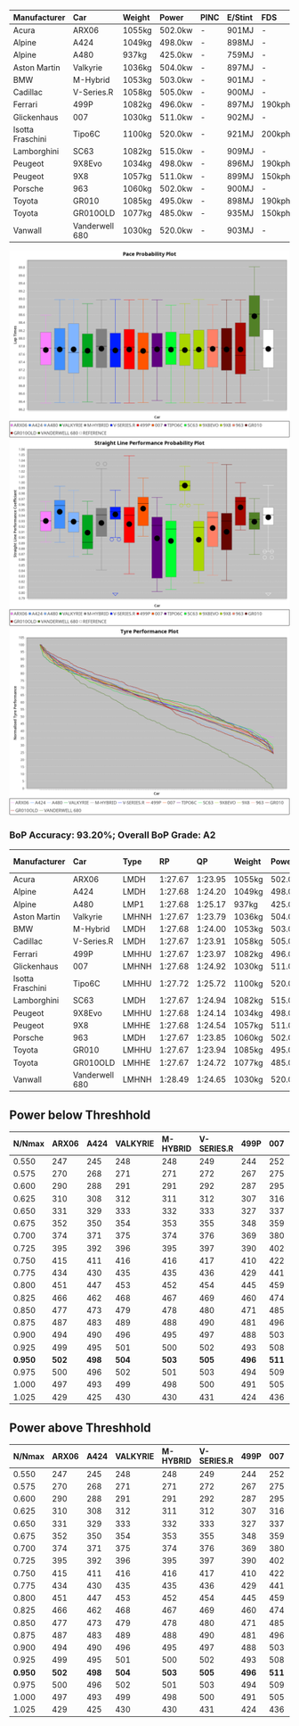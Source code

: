 | Manufacturer     | Car            | Weight | Power   | PINC    | E/Stint | FDS     |
|:-|:-|:-|:-|:-|:-|:-|
| Acura            | ARX06          | 1055kg | 502.0kw |    -    | 901MJ   |    -    |
| Alpine           | A424           | 1049kg | 498.0kw |    -    | 898MJ   |    -    |
| Alpine           | A480           | 937kg  | 425.0kw |    -    | 759MJ   |    -    |
| Aston Martin     | Valkyrie       | 1036kg | 504.0kw |    -    | 897MJ   |    -    |
| BMW              | M-Hybrid       | 1053kg | 503.0kw |    -    | 901MJ   |    -    |
| Cadillac         | V-Series.R     | 1058kg | 505.0kw |    -    | 900MJ   |    -    |
| Ferrari          | 499P           | 1082kg | 496.0kw |    -    | 897MJ   | 190kph  |
| Glickenhaus      | 007            | 1030kg | 511.0kw |    -    | 902MJ   |    -    |
| Isotta Fraschini | Tipo6C         | 1100kg | 520.0kw |    -    | 921MJ   | 200kph  |
| Lamborghini      | SC63           | 1082kg | 515.0kw |    -    | 909MJ   |    -    |
| Peugeot          | 9X8Evo         | 1034kg | 498.0kw |    -    | 896MJ   | 190kph  |
| Peugeot          | 9X8            | 1057kg | 511.0kw |    -    | 899MJ   | 150kph  |
| Porsche          | 963            | 1060kg | 502.0kw |    -    | 900MJ   |    -    |
| Toyota           | GR010          | 1085kg | 495.0kw |    -    | 898MJ   | 190kph  |
| Toyota           | GR010OLD       | 1077kg | 485.0kw |    -    | 935MJ   | 150kph  |
| Vanwall          | Vanderwell 680 | 1030kg | 520.0kw |    -    | 903MJ   |    -    |

![PACECHART](./IMG/AUTO.png)
![STRAIGHTLINEPERFORMANCECHART](./IMG/AUTO_sp.png)
![TYREPERFORMANCECHART](./IMG/AUTO_tw.png)

### BoP Accuracy: 93.20%; Overall BoP Grade: A2
| Manufacturer     | Car            | Type  | RP      | QP      | Weight | Power¹  | Threshhold | PINC    | Power²   | E/Stint | AVG Vmax  | FDS     | RDLC | L/Stint | BOP-Grade | Model Accuracy | Model Points | Match%  | SimDiff |
|:-|:-|:-|:-|:-|:-|:-|:-|:-|:-|:-|:-|:-|:-|:-|:-|:-|:-|:-|:-|
| Acura            | ARX06          | LMDH  | 1:27.67 | 1:23.95 | 1055kg | 502.0kw | 0.0kph     |    -    | 502.00kw |  901MJ  | 270.32kph |    -    | 1.01 | 43      | -B1       | 100.00%        | 996          | 86.64%  | #       |
| Alpine           | A424           | LMDH  | 1:27.68 | 1:24.20 | 1049kg | 498.0kw | 0.0kph     |    -    | 498.00kw |  898MJ  | 273.89kph |    -    | 1.01 | 43      | ~A1       | 97.47%         | 1810         | 97.78%  | #       |
| Alpine           | A480           | LMP1  | 1:27.68 | 1:25.17 |  937kg | 425.0kw | 0.0kph     |    -    | 425.00kw |  759MJ  | 269.43kph |    -    | 0.99 | 40      | ~A1       | 92.36%         | 1643         | 100.00% | #       |
| Aston Martin     | Valkyrie       | LMHNH | 1:27.67 | 1:23.79 | 1036kg | 504.0kw | 0.0kph     |    -    | 504.00kw |  897MJ  | 268.30kph |    -    | 1.04 | 43      | +B1       | 100.00%        | 466          | 87.93%  | #       |
| BMW              | M-Hybrid       | LMDH  | 1:27.68 | 1:24.00 | 1053kg | 503.0kw | 0.0kph     |    -    | 503.00kw |  901MJ  | 270.66kph |    -    | 1.01 | 43      | ~A1       | 100.00%        | 3339         | 98.19%  | #       |
| Cadillac         | V-Series.R     | LMDH  | 1:27.67 | 1:23.91 | 1058kg | 505.0kw | 0.0kph     |    -    | 505.00kw |  900MJ  | 271.13kph |    -    | 1.01 | 43      | ~A1       | 99.00%         | 6039         | 98.11%  | #       |
| Ferrari          | 499P           | LMHHU | 1:27.67 | 1:23.97 | 1082kg | 496.0kw | 0.0kph     |    -    | 496.00kw |  897MJ  | 267.83kph | 190kph  | 1.02 | 43      | ~A1       | 99.56%         | 7418         | 98.39%  | #       |
| Glickenhaus      | 007            | LMHNH | 1:27.68 | 1:24.92 | 1030kg | 511.0kw | 0.0kph     |    -    | 511.00kw |  902MJ  | 275.64kph |    -    | 0.97 | 43      | ~A1       | 93.90%         | 2170         | 100.00% | #       |
| Isotta Fraschini | Tipo6C         | LMHHU | 1:27.72 | 1:25.72 | 1100kg | 520.0kw | 0.0kph     |    -    | 520.00kw |  921MJ  | 265.39kph | 200kph  | 1.03 | 43      | +C1       | 97.73%         | 129          | 78.47%  | #       |
| Lamborghini      | SC63           | LMDH  | 1:27.67 | 1:24.94 | 1082kg | 515.0kw | 0.0kph     |    -    | 515.00kw |  909MJ  | 265.02kph |    -    | 1.02 | 43      | -A2       | 100.00%        | 784          | 94.12%  | #       |
| Peugeot          | 9X8Evo         | LMHHU | 1:27.68 | 1:24.14 | 1034kg | 498.0kw | 0.0kph     |    -    | 498.00kw |  896MJ  | 280.89kph | 190kph  | 1.02 | 43      | ~A1       | 100.00%        | 1889         | 95.50%  | #       |
| Peugeot          | 9X8            | LMHHE | 1:27.68 | 1:24.54 | 1057kg | 511.0kw | 0.0kph     |    -    | 511.00kw |  899MJ  | 266.10kph | 150kph  | 1.02 | 43      | ~A1       | 99.16%         | 4816         | 99.00%  | #       |
| Porsche          | 963            | LMDH  | 1:27.67 | 1:23.85 | 1060kg | 502.0kw | 0.0kph     |    -    | 502.00kw |  900MJ  | 268.26kph |    -    | 1.01 | 43      | -A2       | 100.00%        | 14574        | 94.56%  | #       |
| Toyota           | GR010          | LMHHU | 1:27.67 | 1:23.94 | 1085kg | 495.0kw | 0.0kph     |    -    | 495.00kw |  898MJ  | 265.49kph | 190kph  | 1.02 | 43      | ~A1       | 97.78%         | 5323         | 99.39%  | #       |
| Toyota           | GR010OLD       | LMHHE | 1:27.67 | 1:24.72 | 1077kg | 485.0kw | 0.0kph     |    -    | 485.00kw |  935MJ  | 271.16kph | 150kph  | 1.02 | 43      | ~A1       | 94.52%         | 690          | 97.16%  | #       |
| Vanwall          | Vanderwell 680 | LMHNH | 1:28.49 | 1:24.65 | 1030kg | 520.0kw | 0.0kph     |    -    | 520.00kw |  903MJ  | 272.98kph |    -    | 1.02 | 43      | +D1       | 95.37%         | 639          | 65.94%  | #       |

## Power below Threshhold
| N/Nmax    | ARX06   | A424    | VALKYRIE | M-HYBRID | V-SERIES.R | 499P    | 007     | TIPO6C  | SC63    | 9X8EVO  | 9X8     | 963     | GR010   | GR010OLD | VANDERWELL 680 | ​     | RPM      | A480    |
|:-|:-|:-|:-|:-|:-|:-|:-|:-|:-|:-|:-|:-|:-|:-|:-|:-|:-|:-|
|  0.550    |  247    |  245    |  248     |  248     |  249       |  244    |  252    |  256    |  254    |  245    |  252    |  247    |  244    |  239     |  256           |  ​    |   --     |   -     |
|  0.575    |  270    |  268    |  271     |  271     |  272       |  267    |  275    |  279    |  277    |  268    |  275    |  270    |  266    |  261     |  279           |  ​    |   --     |   -     |
|  0.600    |  290    |  288    |  291     |  291     |  292       |  287    |  295    |  300    |  297    |  288    |  295    |  290    |  286    |  280     |  300           |  ​    |   --     |   -     |
|  0.625    |  310    |  308    |  312     |  311     |  312       |  307    |  316    |  322    |  319    |  308    |  316    |  310    |  306    |  300     |  322           |  ​    |   --     |   -     |
|  0.650    |  331    |  329    |  333     |  332     |  333       |  327    |  337    |  343    |  340    |  329    |  337    |  331    |  327    |  320     |  343           |  ​    |   --     |   -     |
|  0.675    |  352    |  350    |  354     |  353     |  355       |  348    |  359    |  365    |  362    |  350    |  359    |  352    |  348    |  341     |  365           |  ​    |   --     |   -     |
|  0.700    |  374    |  371    |  375     |  374     |  376       |  369    |  380    |  387    |  383    |  371    |  380    |  374    |  369    |  362     |  387           |  ​    |   --     |   -     |
|  0.725    |  395    |  392    |  396     |  395     |  397       |  390    |  402    |  409    |  405    |  392    |  402    |  395    |  389    |  382     |  409           |  ​    |   --     |   -     |
|  0.750    |  415    |  411    |  416     |  416     |  417       |  410    |  422    |  430    |  426    |  411    |  422    |  415    |  409    |  401     |  430           |  ​    |   --     |   -     |
|  0.775    |  434    |  430    |  435     |  435     |  436       |  429    |  441    |  449    |  445    |  430    |  441    |  434    |  428    |  419     |  449           |  ​    |  5000    |  250    |
|  0.800    |  451    |  447    |  453     |  452     |  454       |  445    |  459    |  467    |  463    |  447    |  459    |  451    |  445    |  436     |  467           |  ​    |  5500    |  295    |
|  0.825    |  466    |  462    |  468     |  467     |  469       |  460    |  474    |  482    |  478    |  462    |  474    |  466    |  459    |  450     |  482           |  ​    |  6000    |  329    |
|  0.850    |  477    |  473    |  479     |  478     |  480       |  471    |  485    |  494    |  489    |  473    |  485    |  477    |  470    |  461     |  494           |  ​    |  6500    |  372    |
|  0.875    |  487    |  483    |  489     |  488     |  490       |  481    |  496    |  505    |  500    |  483    |  496    |  487    |  480    |  471     |  505           |  ​    |  7000    |  415    |
|  0.900    |  494    |  490    |  496     |  495     |  497       |  488    |  503    |  512    |  507    |  490    |  503    |  494    |  487    |  477     |  512           |  ​    |  7500    |  426    |
|  0.925    |  499    |  495    |  501     |  500     |  502       |  493    |  508    |  517    |  512    |  495    |  508    |  499    |  492    |  482     |  517           |  ​    |  8000    |  422    |
| **0.950** | **502** | **498** | **504**  | **503**  | **505**    | **496** | **511** | **520** | **515** | **498** | **511** | **502** | **495** | **485**  | **520**        | **​** | **8500** | **425** |
|  0.975    |  500    |  496    |  502     |  501     |  503       |  494    |  509    |  518    |  513    |  496    |  509    |  500    |  493    |  483     |  518           |  ​    |  9000    |  213    |
|  1.000    |  497    |  493    |  499     |  498     |  500       |  491    |  505    |  514    |  509    |  493    |  505    |  497    |  490    |  480     |  514           |  ​    |   --     |   -     |
|  1.025    |  429    |  425    |  430     |  430     |  431       |  424    |  436    |  444    |  440    |  425    |  436    |  429    |  423    |  414     |  444           |  ​    |   --     |   -     |

## Power above Threshhold
| N/Nmax    | ARX06   | A424    | VALKYRIE | M-HYBRID | V-SERIES.R | 499P    | 007     | TIPO6C  | SC63    | 9X8EVO  | 9X8     | 963     | GR010   | GR010OLD | VANDERWELL 680 | ​     | RPM      | A480    |
|:-|:-|:-|:-|:-|:-|:-|:-|:-|:-|:-|:-|:-|:-|:-|:-|:-|:-|:-|
|  0.550    |  247    |  245    |  248     |  248     |  249       |  244    |  252    |  256    |  254    |  245    |  252    |  247    |  244    |  239     |  256           |  ​    |   --     |   -     |
|  0.575    |  270    |  268    |  271     |  271     |  272       |  267    |  275    |  279    |  277    |  268    |  275    |  270    |  266    |  261     |  279           |  ​    |   --     |   -     |
|  0.600    |  290    |  288    |  291     |  291     |  292       |  287    |  295    |  300    |  297    |  288    |  295    |  290    |  286    |  280     |  300           |  ​    |   --     |   -     |
|  0.625    |  310    |  308    |  312     |  311     |  312       |  307    |  316    |  322    |  319    |  308    |  316    |  310    |  306    |  300     |  322           |  ​    |   --     |   -     |
|  0.650    |  331    |  329    |  333     |  332     |  333       |  327    |  337    |  343    |  340    |  329    |  337    |  331    |  327    |  320     |  343           |  ​    |   --     |   -     |
|  0.675    |  352    |  350    |  354     |  353     |  355       |  348    |  359    |  365    |  362    |  350    |  359    |  352    |  348    |  341     |  365           |  ​    |   --     |   -     |
|  0.700    |  374    |  371    |  375     |  374     |  376       |  369    |  380    |  387    |  383    |  371    |  380    |  374    |  369    |  362     |  387           |  ​    |   --     |   -     |
|  0.725    |  395    |  392    |  396     |  395     |  397       |  390    |  402    |  409    |  405    |  392    |  402    |  395    |  389    |  382     |  409           |  ​    |   --     |   -     |
|  0.750    |  415    |  411    |  416     |  416     |  417       |  410    |  422    |  430    |  426    |  411    |  422    |  415    |  409    |  401     |  430           |  ​    |   --     |   -     |
|  0.775    |  434    |  430    |  435     |  435     |  436       |  429    |  441    |  449    |  445    |  430    |  441    |  434    |  428    |  419     |  449           |  ​    |  5000    |  250    |
|  0.800    |  451    |  447    |  453     |  452     |  454       |  445    |  459    |  467    |  463    |  447    |  459    |  451    |  445    |  436     |  467           |  ​    |  5500    |  295    |
|  0.825    |  466    |  462    |  468     |  467     |  469       |  460    |  474    |  482    |  478    |  462    |  474    |  466    |  459    |  450     |  482           |  ​    |  6000    |  329    |
|  0.850    |  477    |  473    |  479     |  478     |  480       |  471    |  485    |  494    |  489    |  473    |  485    |  477    |  470    |  461     |  494           |  ​    |  6500    |  372    |
|  0.875    |  487    |  483    |  489     |  488     |  490       |  481    |  496    |  505    |  500    |  483    |  496    |  487    |  480    |  471     |  505           |  ​    |  7000    |  415    |
|  0.900    |  494    |  490    |  496     |  495     |  497       |  488    |  503    |  512    |  507    |  490    |  503    |  494    |  487    |  477     |  512           |  ​    |  7500    |  426    |
|  0.925    |  499    |  495    |  501     |  500     |  502       |  493    |  508    |  517    |  512    |  495    |  508    |  499    |  492    |  482     |  517           |  ​    |  8000    |  422    |
| **0.950** | **502** | **498** | **504**  | **503**  | **505**    | **496** | **511** | **520** | **515** | **498** | **511** | **502** | **495** | **485**  | **520**        | **​** | **8500** | **425** |
|  0.975    |  500    |  496    |  502     |  501     |  503       |  494    |  509    |  518    |  513    |  496    |  509    |  500    |  493    |  483     |  518           |  ​    |  9000    |  213    |
|  1.000    |  497    |  493    |  499     |  498     |  500       |  491    |  505    |  514    |  509    |  493    |  505    |  497    |  490    |  480     |  514           |  ​    |   --     |   -     |
|  1.025    |  429    |  425    |  430     |  430     |  431       |  424    |  436    |  444    |  440    |  425    |  436    |  429    |  423    |  414     |  444           |  ​    |   --     |   -     |
